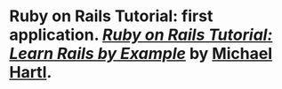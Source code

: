 # Ruby on Rails Tutorial: first application. [*Ruby on Rails Tutorial: Learn Rails by Example*](http://railstutorial.org/) by [Michael Hartl](http://michaelhartl.com/).
